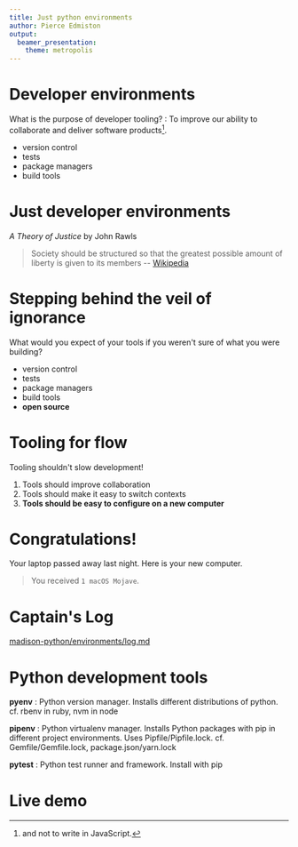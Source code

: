 ```yaml
---
title: Just python environments
author: Pierce Edmiston
output:
  beamer_presentation:
    theme: metropolis
---
```


# Developer environments

What is the purpose of developer tooling?
:   To improve our ability to collaborate and deliver software products[^nojs].

- version control
- tests
- package managers
- build tools

[^nojs]: and not to write in JavaScript.

# Just developer environments

_A Theory of Justice_ by John Rawls

> Society should be structured so that the greatest possible amount of
> liberty is given to its members --
> [Wikipedia](https://en.wikipedia.org/wiki/A_Theory_of_Justice)

# Stepping behind the veil of ignorance

What would you expect of your tools if you weren't sure of what you were
building?

- version control
- tests
- package managers
- build tools
- **open source**

# Tooling for flow

Tooling shouldn't slow development!

1. Tools should improve collaboration
1. Tools should make it easy to switch contexts
1. **Tools should be easy to configure on a new computer**

# Congratulations!

Your laptop passed away last night. Here is your new
computer.

> You received `1 macOS Mojave`.

# Captain's Log

[madison-python/environments/log.md](https://github.com/madison-python/environments/log.md)

# Python development tools

**pyenv**
:   Python version manager. Installs different distributions of python.
    cf. rbenv in ruby, nvm in node

**pipenv**
:   Python virtualenv manager. Installs Python packages with pip in
    different project environments. Uses Pipfile/Pipfile.lock.
    cf. Gemfile/Gemfile.lock, package.json/yarn.lock

**pytest**
:   Python test runner and framework. Install with pip

# Live demo
